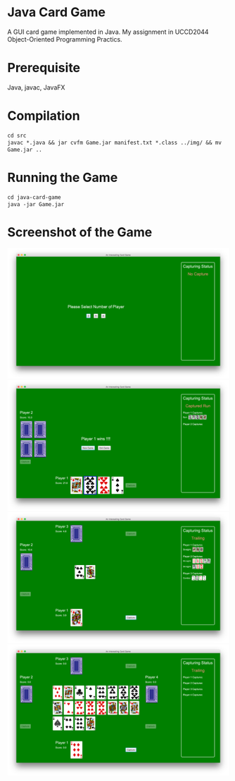 # Java Card Game
A GUI card game implemented in Java. My assignment in UCCD2044 Object-Oriented Programming Practics.

# Prerequisite
Java, javac, JavaFX

# Compilation
```
cd src
javac *.java && jar cvfm Game.jar manifest.txt *.class ../img/ && mv Game.jar ..
```

# Running the Game
```
cd java-card-game
java -jar Game.jar
```

# Screenshot of the Game
![image1](screenshots/image1.png) <br>
![image2](screenshots/image2.png) <br>
![image3](screenshots/image3.png) <br>
![image4](screenshots/image4.png) <br>
